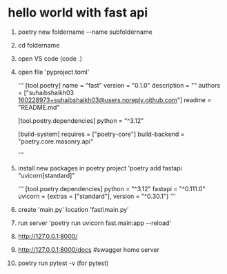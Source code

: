 # hello world with fast api
1. poetry new foldername --name subfoldername

2. cd foldername

3. open VS code (code .)

4. open file 'pyproject.toml'

    '''
    [tool.poetry]
    name = "fast"
    version = "0.1.0"
    description = ""
    authors = ["suhaibshaikh03 <160228973+suhaibshaikh03@users.noreply.github.com>"]
    readme = "README.md"

    [tool.poetry.dependencies]
    python = "^3.12"


    [build-system]
    requires = ["poetry-core"]
    build-backend = "poetry.core.masonry.api"

    '''

5. install new packages in poetry project
    'poetry add fastapi "uvicorn[standard]"

    '''
    [tool.poetry.dependencies]
    python = "^3.12"
    fastapi = "^0.111.0"
    uvicorn = {extras = ["standard"], version = "^0.30.1"}
    '''

6. create 'main.py' location 'fast\main.py'

7. run server
'poetry run uvicorn fast.main:app --reload' 

8. http://127.0.0.1:8000/

9. http://127.0.0.1:8000/docs #swagger home server

10. poetry run pytest -v (for pytest)